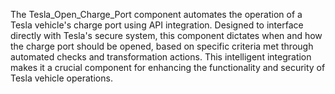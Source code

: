 The Tesla_Open_Charge_Port component automates the operation of a Tesla vehicle's charge port using API integration. Designed to interface directly with Tesla's secure system, this component dictates when and how the charge port should be opened, based on specific criteria met through automated checks and transformation actions. This intelligent integration makes it a crucial component for enhancing the functionality and security of Tesla vehicle operations.
